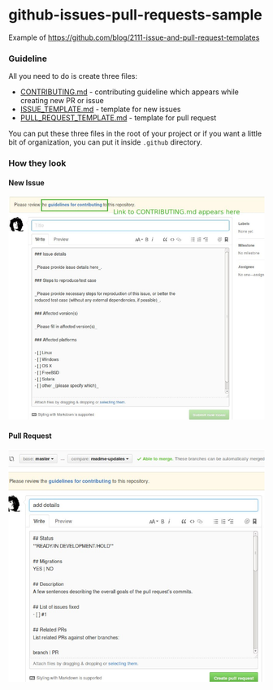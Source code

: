 # github-issues-pull-requests-sample
Example of https://github.com/blog/2111-issue-and-pull-request-templates

### Guideline

All you need to do is create three files:
- [CONTRIBUTING.md](.github/CONTRIBUTING.md) - contributing guideline which appears while creating new PR or issue
- [ISSUE_TEMPLATE.md](.github/ISSUE_TEMPLATE.md) - template for new issues
- [PULL_REQUEST_TEMPLATE.md](.github/PULL_REQUEST_TEMPLATE.md) - template for pull request

You can put these three files in the root of your project or if you want a little bit of organization, you can put it inside `.github` directory.

### How they look

#### New Issue

![New Issue](new_issue.jpg)

#### Pull Request

![Pull Request](new_pr.jpg)
